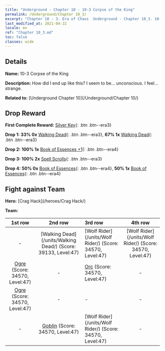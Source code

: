 ```yaml
---
title: "Underground - Chapter 10 - 10-3 Corpse of the King"
permalink: /Underground/Chapter 10_3/
excerpt: "Chapter 10 - 3. Era of Chaos  Underground - Chapter 10_3. 10-3 Corpse of the King"
last_modified_at: 2021-04-22
locale: en
ref: "Chapter 10_3.md"
toc: false
classes: wide
---
```


## Details

 **Name:** 10-3 Corpse of the King

 **Description:** How did I end up like this? I seem to be... unconscious. I feel... strange.

 **Related to:** [Underground Chapter 10](/Underground/Chapter 10/)

## Drop Reward

 **First Complete Reward:** [Silver Key](/Items/con_693/){: .btn .btn--era3}

 **Drop 1:** **33% 0x** [Walking Dead](/Items/unt_209/){: .btn .btn--era3}, **67% 1x** [Walking Dead](/Items/unt_209/){: .btn .btn--era3}

 **Drop 2:** **100% 1x** [Book of Essences +1](/Items/mat_46/){: .btn .btn--era4}

 **Drop 3:** **100% 2x** [Spell Scrolls](/Items/con_694/){: .btn .btn--era3}

 **Drop 4:** **50% 0x** [Book of Essences](/Items/mat_39/){: .btn .btn--era4}, **50% 1x** [Book of Essences](/Items/mat_39/){: .btn .btn--era4}


## Fight against Team
 **Hero:** [Crag Hack](/heroes/Crag Hack/)

 **Team:**


  | 1st row | 2nd row | 3rd row | 4th row |
  |:----:|:----:|:----|:----:|
  | - | [Walking Dead](/units/Walking Dead/) (Score: 39133, Level:47)  | [Wolf Rider](/units/Wolf Rider/) (Score: 34570, Level:47)  | [Wolf Rider](/units/Wolf Rider/) (Score: 34570, Level:47)  |
  | [Ogre](/units/Ogre/) (Score: 34570, Level:47)  | - | [Orc](/units/Orc/) (Score: 34570, Level:47)  | - |
  | [Ogre](/units/Ogre/) (Score: 34570, Level:47)  | - | - | - |
  | - | [Goblin](/units/Goblin/) (Score: 34570, Level:47)  | [Wolf Rider](/units/Wolf Rider/) (Score: 34570, Level:47)  | - |


